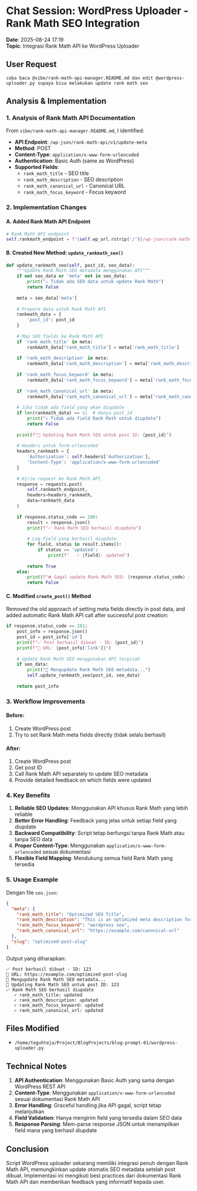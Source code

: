 # Chat Session: WordPress Uploader - Rank Math SEO Integration

**Date**: 2025-08-24 17:19  
**Topic**: Integrasi Rank Math API ke WordPress Uploader

## User Request

```
coba baca @vibe/rank-math-api-manager.README.md dan edit @wordpress-uploader.py supaya bisa melakukan update rank math seo 
```

## Analysis & Implementation

### 1. Analysis of Rank Math API Documentation

From `vibe/rank-math-api-manager.README.md`, I identified:

- **API Endpoint**: `/wp-json/rank-math-api/v1/update-meta`
- **Method**: POST
- **Content-Type**: `application/x-www-form-urlencoded`
- **Authentication**: Basic Auth (same as WordPress)
- **Supported Fields**:
  - `rank_math_title` - SEO title
  - `rank_math_description` - SEO description
  - `rank_math_canonical_url` - Canonical URL
  - `rank_math_focus_keyword` - Focus keyword

### 2. Implementation Changes

#### A. Added Rank Math API Endpoint

```python
# Rank Math API endpoint
self.rankmath_endpoint = f"{self.wp_url.rstrip('/')}/wp-json/rank-math-api/v1/update-meta"
```

#### B. Created New Method: `update_rankmath_seo()`

```python
def update_rankmath_seo(self, post_id, seo_data):
    """Update Rank Math SEO metadata menggunakan API"""
    if not seo_data or 'meta' not in seo_data:
        print("⚠️ Tidak ada SEO data untuk update Rank Math")
        return False
    
    meta = seo_data['meta']
    
    # Prepare data untuk Rank Math API
    rankmath_data = {
        'post_id': post_id
    }
    
    # Map SEO fields ke Rank Math API
    if 'rank_math_title' in meta:
        rankmath_data['rank_math_title'] = meta['rank_math_title']
    
    if 'rank_math_description' in meta:
        rankmath_data['rank_math_description'] = meta['rank_math_description']
    
    if 'rank_math_focus_keyword' in meta:
        rankmath_data['rank_math_focus_keyword'] = meta['rank_math_focus_keyword']
    
    if 'rank_math_canonical_url' in meta:
        rankmath_data['rank_math_canonical_url'] = meta['rank_math_canonical_url']
    
    # Jika tidak ada field yang akan diupdate
    if len(rankmath_data) == 1:  # Hanya post_id
        print("⚠️ Tidak ada field Rank Math untuk diupdate")
        return False
    
    print(f"🎯 Updating Rank Math SEO untuk post ID: {post_id}")
    
    # Headers untuk form-urlencoded
    headers_rankmath = {
        'Authorization': self.headers['Authorization'],
        'Content-Type': 'application/x-www-form-urlencoded'
    }
    
    # Kirim request ke Rank Math API
    response = requests.post(
        self.rankmath_endpoint,
        headers=headers_rankmath,
        data=rankmath_data
    )
    
    if response.status_code == 200:
        result = response.json()
        print(f"✅ Rank Math SEO berhasil diupdate")
        
        # Log field yang berhasil diupdate
        for field, status in result.items():
            if status == 'updated':
                print(f"   ✓ {field}: updated")
        
        return True
    else:
        print(f"❌ Gagal update Rank Math SEO: {response.status_code} - {response.text}")
        return False
```

#### C. Modified `create_post()` Method

Removed the old approach of setting meta fields directly in post data, and added automatic Rank Math API call after successful post creation:

```python
if response.status_code == 201:
    post_info = response.json()
    post_id = post_info['id']
    print(f"✅ Post berhasil dibuat - ID: {post_id}")
    print(f"🔗 URL: {post_info['link']}")
    
    # Update Rank Math SEO menggunakan API terpisah
    if seo_data:
        print("🔄 Mengupdate Rank Math SEO metadata...")
        self.update_rankmath_seo(post_id, seo_data)
    
    return post_info
```

### 3. Workflow Improvements

#### Before:
1. Create WordPress post
2. Try to set Rank Math meta fields directly (tidak selalu berhasil)

#### After:
1. Create WordPress post 
2. Get post ID
3. Call Rank Math API separately to update SEO metadata
4. Provide detailed feedback on which fields were updated

### 4. Key Benefits

1. **Reliable SEO Updates**: Menggunakan API khusus Rank Math yang lebih reliable
2. **Better Error Handling**: Feedback yang jelas untuk setiap field yang diupdate
3. **Backward Compatibility**: Script tetap berfungsi tanpa Rank Math atau tanpa SEO data
4. **Proper Content-Type**: Menggunakan `application/x-www-form-urlencoded` sesuai dokumentasi
5. **Flexible Field Mapping**: Mendukung semua field Rank Math yang tersedia

### 5. Usage Example

Dengan file `seo.json`:
```json
{
  "meta": {
    "rank_math_title": "Optimized SEO Title",
    "rank_math_description": "This is an optimized meta description for better search rankings",
    "rank_math_focus_keyword": "wordpress seo",
    "rank_math_canonical_url": "https://example.com/canonical-url"
  },
  "slug": "optimized-post-slug"
}
```

Output yang diharapkan:
```
✅ Post berhasil dibuat - ID: 123
🔗 URL: https://example.com/optimized-post-slug
🔄 Mengupdate Rank Math SEO metadata...
🎯 Updating Rank Math SEO untuk post ID: 123
✅ Rank Math SEO berhasil diupdate
   ✓ rank_math_title: updated
   ✓ rank_math_description: updated
   ✓ rank_math_focus_keyword: updated
   ✓ rank_math_canonical_url: updated
```

## Files Modified

- `/home/teguhteja/Project/BlogProjects/blog-prompt-01/wordpress-uploader.py`

## Technical Notes

1. **API Authentication**: Menggunakan Basic Auth yang sama dengan WordPress REST API
2. **Content-Type**: Menggunakan `application/x-www-form-urlencoded` sesuai dokumentasi Rank Math API
3. **Error Handling**: Graceful handling jika API gagal, script tetap melanjutkan
4. **Field Validation**: Hanya mengirim field yang tersedia dalam SEO data
5. **Response Parsing**: Mem-parse response JSON untuk menampilkan field mana yang berhasil diupdate

## Conclusion

Script WordPress uploader sekarang memiliki integrasi penuh dengan Rank Math API, memungkinkan update otomatis SEO metadata setelah post dibuat. Implementasi ini mengikuti best practices dari dokumentasi Rank Math API dan memberikan feedback yang informatif kepada user.